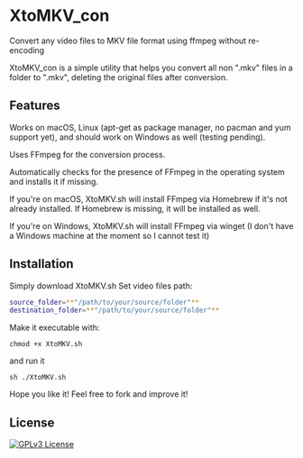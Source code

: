 # XtoMKV_con
Convert any video files to MKV file format using ffmpeg without re-encoding


XtoMKV_con is a simple utility that helps you convert all non ".mkv" files in a folder to ".mkv", deleting the original files after conversion.

## Features

Works on macOS, Linux (apt-get as package manager, no pacman and yum support yet), and should work on Windows as well (testing pending).

Uses FFmpeg for the conversion process.

Automatically checks for the presence of FFmpeg in the operating system and installs it if missing.

If you're on macOS, XtoMKV.sh will install FFmpeg via Homebrew if it's not already installed. If Homebrew is missing, it will be installed as well.

If you're on Windows, XtoMKV.sh will install FFmpeg via winget (I don't have a Windows machine at the moment so I cannot test it)


## Installation

Simply download XtoMKV.sh
Set video files path:
```bash
source_folder=**"/path/to/your/source/folder"**
destination_folder=**"/path/to/your/source/folder"**
```
Make it executable with:
```
chmod +x XtoMKV.sh
```
and run it
```
sh ./XtoMKV.sh
```

Hope you like it! Feel free to fork and improve it!

## License

[![GPLv3 License](https://img.shields.io/badge/License-GPL%20v3-yellow.svg)](https://opensource.org/licenses/)
